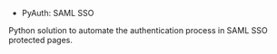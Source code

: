 - PyAuth: SAML SSO

Python solution to automate the authentication process in SAML SSO protected pages.